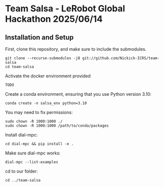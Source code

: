 # Team Salsa - LeRobot Global Hackathon 2025/06/14

## Installation and Setup

First, clone this repository, and make sure to include the submodules.
```
git clone --recurse-submodules -j8 git://github.com/Nickick-ICRS/team-salsa
cd team-salsa
```

Activate the docker environment provided
```
TODO
```

Create a conda environment, ensuring that you use Python version 3.10:
```
conda create -n salsa_env python=3.10
```

You may need to fix permissions:
```
sudo chown -R 1000:1000 ./
sudo chown -R 1000:1000 /path/to/conda/packages
```

Install dial-mpc:
```
cd dial-mpc && pip install -e .
```

Make sure dial-mpc works:
```
dial-mpc --list-examples
```

cd to our folder:
```
cd ../team-salsa
```